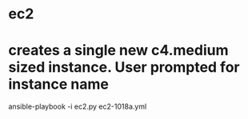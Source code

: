 # ec2
# creates a single new c4.medium sized instance.  User prompted for instance name
ansible-playbook -i ec2.py ec2-1018a.yml
